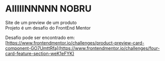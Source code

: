 # AIIIIINNNNN NOBRU
 Site de um preview de um produto  
 Projeto é um desafio do FrontEnd Mentor  

 Desafio pode ser encontrado em: [https://www.frontendmentor.io/challenges/product-preview-card-component-GO7UmttRfa](https://www.frontendmentor.io/challenges/four-card-feature-section-weK1eFYK)
